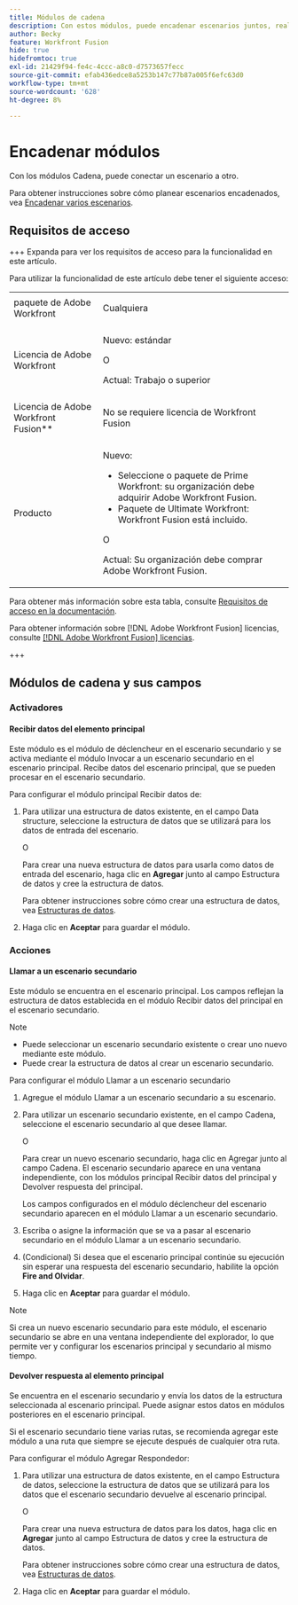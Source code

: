 ```yaml
---
title: Módulos de cadena
description: Con estos módulos, puede encadenar escenarios juntos, realizando una llamada a la otra.
author: Becky
feature: Workfront Fusion
hide: true
hidefromtoc: true
exl-id: 21429f94-fe4c-4ccc-a8c0-d7573657fecc
source-git-commit: efab436edce8a5253b147c77b87a005f6efc63d0
workflow-type: tm+mt
source-wordcount: '628'
ht-degree: 8%

---
```


# Encadenar módulos

Con los módulos Cadena, puede conectar un escenario a otro.

<!--This article will be about the specific module configuration-->

Para obtener instrucciones sobre cómo planear escenarios encadenados, vea [Encadenar varios escenarios](/help/workfront-fusion/create-scenarios/plan-a-scenario/chain-scenarios.md).


## Requisitos de acceso

+++ Expanda para ver los requisitos de acceso para la funcionalidad en este artículo.

Para utilizar la funcionalidad de este artículo debe tener el siguiente acceso:

<table style="table-layout:auto">
 <col> 
 <col> 
 <tbody> 
  <tr> 
   <td role="rowheader">paquete de Adobe Workfront</td> 
   <td> <p>Cualquiera</p> </td> 
  </tr> 
  <tr data-mc-conditions=""> 
   <td role="rowheader">Licencia de Adobe Workfront</td> 
   <td> <p>Nuevo: estándar</p><p>O</p><p>Actual: Trabajo o superior</p> </td> 
  </tr> 
  <tr> 
   <td role="rowheader">Licencia de Adobe Workfront Fusion**</td> 
   <td>
   <p>No se requiere licencia de Workfront Fusion</p>
   </td> 
  </tr> 
  <tr> 
   <td role="rowheader">Producto</td> 
   <td>
   <p>Nuevo:</p> <ul><li>Seleccione o paquete de Prime Workfront: su organización debe adquirir Adobe Workfront Fusion.</li><li>Paquete de Ultimate Workfront: Workfront Fusion está incluido.</li></ul>
   <p>O</p>
   <p>Actual: Su organización debe comprar Adobe Workfront Fusion.</p>
   </td> 
  </tr>
 </tbody> 
</table>

Para obtener más información sobre esta tabla, consulte [Requisitos de acceso en la documentación](/help/workfront-fusion/references/licenses-and-roles/access-level-requirements-in-documentation.md).

Para obtener información sobre [!DNL Adobe Workfront Fusion] licencias, consulte [[!DNL Adobe Workfront Fusion] licencias](/help/workfront-fusion/set-up-and-manage-workfront-fusion/licensing-operations-overview/license-automation-vs-integration.md).

+++

## Módulos de cadena y sus campos

### Activadores

#### Recibir datos del elemento principal

Este módulo es el módulo de déclencheur en el escenario secundario y se activa mediante el módulo Invocar a un escenario secundario en el escenario principal. Recibe datos del escenario principal, que se pueden procesar en el escenario secundario.

Para configurar el módulo principal Recibir datos de:

1. Para utilizar una estructura de datos existente, en el campo Data structure, seleccione la estructura de datos que se utilizará para los datos de entrada del escenario.

   O

   Para crear una nueva estructura de datos para usarla como datos de entrada del escenario, haga clic en **Agregar** junto al campo Estructura de datos y cree la estructura de datos.

   Para obtener instrucciones sobre cómo crear una estructura de datos, vea [Estructuras de datos](/help/workfront-fusion/references/mapping-panel/data-types/data-structures.md).

1. Haga clic en **Aceptar** para guardar el módulo.

### Acciones

#### Llamar a un escenario secundario

Este módulo se encuentra en el escenario principal. Los campos reflejan la estructura de datos establecida en el módulo Recibir datos del principal en el escenario secundario.

>[!NOTE]
>
>* Puede seleccionar un escenario secundario existente o crear uno nuevo mediante este módulo.
>* Puede crear la estructura de datos al crear un escenario secundario.

Para configurar el módulo Llamar a un escenario secundario

1. Agregue el módulo Llamar a un escenario secundario a su escenario.
1. Para utilizar un escenario secundario existente, en el campo Cadena, seleccione el escenario secundario al que desee llamar.

   O

   Para crear un nuevo escenario secundario, haga clic en Agregar junto al campo Cadena. El escenario secundario aparece en una ventana independiente, con los módulos principal Recibir datos del principal y Devolver respuesta del principal.

   Los campos configurados en el módulo déclencheur del escenario secundario aparecen en el módulo Llamar a un escenario secundario.

1. Escriba o asigne la información que se va a pasar al escenario secundario en el módulo Llamar a un escenario secundario.
1. (Condicional) Si desea que el escenario principal continúe su ejecución sin esperar una respuesta del escenario secundario, habilite la opción **Fire and Olvidar**.
1. Haga clic en **Aceptar** para guardar el módulo.

>[!NOTE]
>
>Si crea un nuevo escenario secundario para este módulo, el escenario secundario se abre en una ventana independiente del explorador, lo que permite ver y configurar los escenarios principal y secundario al mismo tiempo.

#### Devolver respuesta al elemento principal

Se encuentra en el escenario secundario y envía los datos de la estructura seleccionada al escenario principal. Puede asignar estos datos en módulos posteriores en el escenario principal.

Si el escenario secundario tiene varias rutas, se recomienda agregar este módulo a una ruta que siempre se ejecute después de cualquier otra ruta.

Para configurar el módulo Agregar Respondedor:

1. Para utilizar una estructura de datos existente, en el campo Estructura de datos, seleccione la estructura de datos que se utilizará para los datos que el escenario secundario devuelve al escenario principal.

   O

   Para crear una nueva estructura de datos para los datos, haga clic en **Agregar** junto al campo Estructura de datos y cree la estructura de datos.

   Para obtener instrucciones sobre cómo crear una estructura de datos, vea [Estructuras de datos](/help/workfront-fusion/references/mapping-panel/data-types/data-structures.md).

1. Haga clic en **Aceptar** para guardar el módulo.
